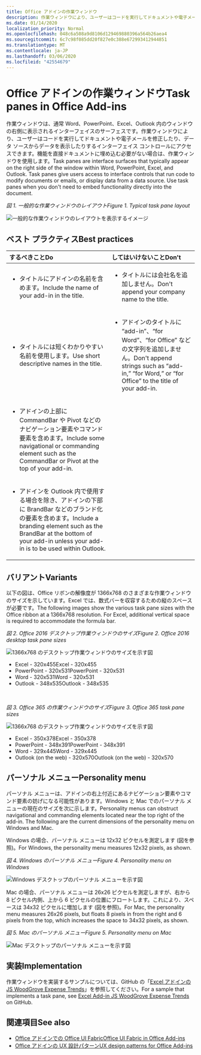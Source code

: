 ```yaml
---
title: Office アドインの作業ウィンドウ
description: 作業ウィンドウにより、ユーザーはコードを実行してドキュメントや電子メールを修正したり、データ ソースからデータを表示したりするインターフェイス コントロールにアクセスできます。
ms.date: 01/14/2020
localization_priority: Normal
ms.openlocfilehash: 048c6a508a9d8106d129469880396a564b26aea4
ms.sourcegitcommit: 6c7c98f085dd20f827e0c388e672993412944851
ms.translationtype: MT
ms.contentlocale: ja-JP
ms.lasthandoff: 03/06/2020
ms.locfileid: "42554679"
---
```

# <a name="task-panes-in-office-add-ins"></a><span data-ttu-id="c7d03-103">Office アドインの作業ウィンドウ</span><span class="sxs-lookup"><span data-stu-id="c7d03-103">Task panes in Office Add-ins</span></span>
 
<span data-ttu-id="c7d03-p101">作業ウィンドウは、通常 Word、PowerPoint、Excel、Outlook 内のウィンドウの右側に表示されるインターフェイスのサーフェスです。作業ウィンドウにより、ユーザーはコードを実行してドキュメントや電子メールを修正したり、データ ソースからデータを表示したりするインターフェイス コントロールにアクセスできます。機能を直接ドキュメントに埋め込む必要がない場合は、作業ウィンドウを使用します。</span><span class="sxs-lookup"><span data-stu-id="c7d03-p101">Task panes are interface surfaces that typically appear on the right side of the window within Word, PowerPoint, Excel, and Outlook. Task panes give users access to interface controls that run code to modify documents or emails, or display data from a data source. Use task panes when you don't need to embed functionality directly into the document.</span></span>

<span data-ttu-id="c7d03-107">*図 1. 一般的な作業ウィンドウのレイアウト*</span><span class="sxs-lookup"><span data-stu-id="c7d03-107">*Figure 1. Typical task pane layout*</span></span>

![一般的な作業ウィンドウのレイアウトを表示するイメージ](../images/overview-with-app-task-pane.png)

## <a name="best-practices"></a><span data-ttu-id="c7d03-109">ベスト プラクティス</span><span class="sxs-lookup"><span data-stu-id="c7d03-109">Best practices</span></span>

|<span data-ttu-id="c7d03-110">**するべきこと**</span><span class="sxs-lookup"><span data-stu-id="c7d03-110">**Do**</span></span>|<span data-ttu-id="c7d03-111">**してはいけないこと**</span><span class="sxs-lookup"><span data-stu-id="c7d03-111">**Don't**</span></span>|
|:-----|:--------|
|<ul><li><span data-ttu-id="c7d03-112">タイトルにアドインの名前を含めます。</span><span class="sxs-lookup"><span data-stu-id="c7d03-112">Include the name of your add-in in the title.</span></span></li></ul>|<ul><li><span data-ttu-id="c7d03-113">タイトルには会社名を追加しません。</span><span class="sxs-lookup"><span data-stu-id="c7d03-113">Don't append your company name to the title.</span></span></li></ul>|
|<ul><li><span data-ttu-id="c7d03-114">タイトルには短くわかりやすい名前を使用します。</span><span class="sxs-lookup"><span data-stu-id="c7d03-114">Use short descriptive names in the title.</span></span></li></ul>|<ul><li><span data-ttu-id="c7d03-115">アドインのタイトルに “add-in”、“for Word”、“for Office” などの文字列を追加しません。</span><span class="sxs-lookup"><span data-stu-id="c7d03-115">Don't append strings such as “add-in,” “for Word,” or “for Office” to the title of your add-in.</span></span></li></ul>|
|<ul><li><span data-ttu-id="c7d03-116">アドインの上部に CommandBar や Pivot などのナビゲーション要素やコマンド要素を含めます。</span><span class="sxs-lookup"><span data-stu-id="c7d03-116">Include some navigational or commanding element such as the CommandBar or Pivot at the top of your add-in.</span></span></li></ul>||
|<ul><li><span data-ttu-id="c7d03-117">アドインを Outlook 内で使用する場合を除き、アドインの下部に BrandBar などのブランド化の要素を含めます。</span><span class="sxs-lookup"><span data-stu-id="c7d03-117">Include a branding element such as the BrandBar at the bottom of your add-in unless your add-in is to be used within Outlook.</span></span></li></ul>||


## <a name="variants"></a><span data-ttu-id="c7d03-118">バリアント</span><span class="sxs-lookup"><span data-stu-id="c7d03-118">Variants</span></span>

<span data-ttu-id="c7d03-p102">以下の図は、Office リボンの解像度が 1366x768 のさまざまな作業ウィンドウのサイズを示しています。Excel では、数式バーを収容するための縦のスペースが必要です。</span><span class="sxs-lookup"><span data-stu-id="c7d03-p102">The following images show the various task pane sizes with the Office ribbon at a 1366x768 resolution. For Excel, additional vertical space is required to accommodate the formula bar.</span></span>  

<span data-ttu-id="c7d03-121">*図 2. Office 2016 デスクトップ作業ウィンドウのサイズ*</span><span class="sxs-lookup"><span data-stu-id="c7d03-121">*Figure 2. Office 2016 desktop task pane sizes*</span></span>

![1366x768 のデスクトップ作業ウィンドウのサイズを示す図](../images/office-2016-taskpane-sizes.png)

- <span data-ttu-id="c7d03-123">Excel - 320x455</span><span class="sxs-lookup"><span data-stu-id="c7d03-123">Excel - 320x455</span></span>
- <span data-ttu-id="c7d03-124">PowerPoint - 320x531</span><span class="sxs-lookup"><span data-stu-id="c7d03-124">PowerPoint - 320x531</span></span>
- <span data-ttu-id="c7d03-125">Word - 320x531</span><span class="sxs-lookup"><span data-stu-id="c7d03-125">Word - 320x531</span></span>
- <span data-ttu-id="c7d03-126">Outlook - 348x535</span><span class="sxs-lookup"><span data-stu-id="c7d03-126">Outlook - 348x535</span></span>

<br/>

<span data-ttu-id="c7d03-127">*図 3. Office 365 の作業ウィンドウのサイズ*</span><span class="sxs-lookup"><span data-stu-id="c7d03-127">*Figure 3. Office 365 task pane sizes*</span></span>

![1366x768 のデスクトップ作業ウィンドウのサイズを示す図](../images/office-365-taskpane-sizes.png)

- <span data-ttu-id="c7d03-129">Excel - 350x378</span><span class="sxs-lookup"><span data-stu-id="c7d03-129">Excel - 350x378</span></span>
- <span data-ttu-id="c7d03-130">PowerPoint - 348x391</span><span class="sxs-lookup"><span data-stu-id="c7d03-130">PowerPoint - 348x391</span></span>
- <span data-ttu-id="c7d03-131">Word - 329x445</span><span class="sxs-lookup"><span data-stu-id="c7d03-131">Word - 329x445</span></span>
- <span data-ttu-id="c7d03-132">Outlook (on the web) - 320x570</span><span class="sxs-lookup"><span data-stu-id="c7d03-132">Outlook (on the web) - 320x570</span></span>

## <a name="personality-menu"></a><span data-ttu-id="c7d03-133">パーソナル メニュー</span><span class="sxs-lookup"><span data-stu-id="c7d03-133">Personality menu</span></span>

<span data-ttu-id="c7d03-p103">パーソナル メニューは、アドインの右上付近にあるナビゲーション要素やコマンド要素の妨げになる可能性があります。Windows と Mac でのパーソナル メニューの現在のサイズを次に示します。</span><span class="sxs-lookup"><span data-stu-id="c7d03-p103">Personality menus can obstruct navigational and commanding elements located near the top right of the add-in. The following are the current dimensions of the personality menu on Windows and Mac.</span></span>

<span data-ttu-id="c7d03-136">Windows の場合、パーソナル メニューは 12x32 ピクセルを測定します (図を参照)。</span><span class="sxs-lookup"><span data-stu-id="c7d03-136">For Windows, the personality menu measures 12x32 pixels, as shown.</span></span>

<span data-ttu-id="c7d03-137">*図 4. Windows のパーソナル メニュー*</span><span class="sxs-lookup"><span data-stu-id="c7d03-137">*Figure 4. Personality menu on Windows*</span></span>

![Windows デスクトップのパーソナル メニューを示す図](../images/personality-menu-win.png)

<span data-ttu-id="c7d03-139">Mac の場合、パーソナル メニューは 26x26 ピクセルを測定しますが、右から 8 ピクセル内側、上から 6 ピクセルの位置にフロートします。これにより、スペースは 34x32 ピクセルに増加します (図を参照)。</span><span class="sxs-lookup"><span data-stu-id="c7d03-139">For Mac, the personality menu measures 26x26 pixels, but floats 8 pixels in from the right and 6 pixels from the top, which increases the space to 34x32 pixels, as shown.</span></span>

<span data-ttu-id="c7d03-140">*図 5. Mac のパーソナル メニュー*</span><span class="sxs-lookup"><span data-stu-id="c7d03-140">*Figure 5. Personality menu on Mac*</span></span>

![Mac デスクトップのパーソナル メニューを示す図](../images/personality-menu-mac.png)

## <a name="implementation"></a><span data-ttu-id="c7d03-142">実装</span><span class="sxs-lookup"><span data-stu-id="c7d03-142">Implementation</span></span>

<span data-ttu-id="c7d03-143">作業ウィンドウを実装するサンプルについては、GitHub の「[Excel アドインの JS WoodGrove Expense Trends](https://github.com/OfficeDev/Excel-Add-in-WoodGrove-Expense-Trends)」を参照してください。</span><span class="sxs-lookup"><span data-stu-id="c7d03-143">For a sample that implements a task pane, see [Excel Add-in JS WoodGrove Expense Trends](https://github.com/OfficeDev/Excel-Add-in-WoodGrove-Expense-Trends) on GitHub.</span></span> 


## <a name="see-also"></a><span data-ttu-id="c7d03-144">関連項目</span><span class="sxs-lookup"><span data-stu-id="c7d03-144">See also</span></span>

- [<span data-ttu-id="c7d03-145">Office アドインでの Office UI Fabric</span><span class="sxs-lookup"><span data-stu-id="c7d03-145">Office UI Fabric in Office Add-ins</span></span>](office-ui-fabric.md) 
- [<span data-ttu-id="c7d03-146">Office アドインの UX 設計パターン</span><span class="sxs-lookup"><span data-stu-id="c7d03-146">UX design patterns for Office Add-ins</span></span>](../design/ux-design-pattern-templates.md)

